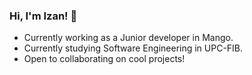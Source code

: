 ### Hi, I'm Izan! 🎯
 - Currently working as a Junior developer in Mango.
 - Currently studying Software Engineering in UPC-FIB.
 - Open to collaborating on cool projects!
